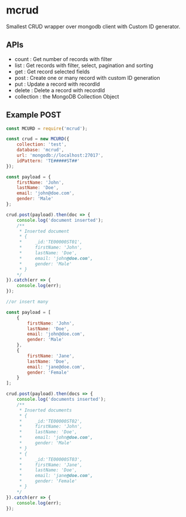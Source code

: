 # mcrud

Smallest CRUD wrapper over mongodb client with Custom ID generator.

## APIs

- count : Get number of records with filter
- list : Get records with filter, select, pagination and sorting
- get : Get record selected fields
- post : Create one or many record with custom ID generation
- put : Update a record with recordId
- delete : Delete a record with recordId
- collection : the MongoDB Collection Object


## Example POST

```javascript
const MCURD = require('mcrud');

const crud = new MCURD({
    collection: 'test',
    database: 'mcrud',
    url: 'mongodb://localhost:27017',
    idPattern: 'TE#####ST##'
});

const payload = {
    firstName: 'John',
    lastName: 'Doe',
    email: 'john@doe.com',
    gender: 'Male'
};

crud.post(payload).then(doc => {
    console.log('document inserted');
    /**
     * Inserted document
     * {
     *     _id:'TE00000ST01',
     *     firstName: 'John',
     *     lastName: 'Doe',
     *     email: 'john@doe.com',
     *     gender: 'Male'
     * }
    */
}).catch(err => {
    console.log(err);
});

//or insert many

const payload = [
    {
        firstName: 'John',
        lastName: 'Doe',
        email: 'john@doe.com',
        gender: 'Male'
    },
    {
        firstName: 'Jane',
        lastName: 'Doe',
        email: 'jane@doe.com',
        gender: 'Female'
    }
];

crud.post(payload).then(docs => {
    console.log('documents inserted');
    /**
     * Inserted documents
     * {
     *     _id:'TE00000ST02',
     *     firstName: 'John',
     *     lastName: 'Doe',
     *     email: 'john@doe.com',
     *     gender: 'Male'
     * }
     * {
     *     _id:'TE00000ST03',
     *     firstName: 'Jane',
     *     lastName: 'Doe',
     *     email: 'jane@doe.com',
     *     gender: 'Female'
     * }
    */
}).catch(err => {
    console.log(err);
});

```